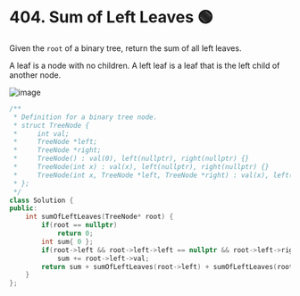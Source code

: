 # 404. Sum of Left Leaves 🟢

Given the `root` of a binary tree, return the sum of all left leaves.

A leaf is a node with no children. A left leaf is a leaf that is the left child of another node.

![image](https://assets.leetcode.com/uploads/2021/04/08/leftsum-tree.jpg)

```cpp
/**
 * Definition for a binary tree node.
 * struct TreeNode {
 *     int val;
 *     TreeNode *left;
 *     TreeNode *right;
 *     TreeNode() : val(0), left(nullptr), right(nullptr) {}
 *     TreeNode(int x) : val(x), left(nullptr), right(nullptr) {}
 *     TreeNode(int x, TreeNode *left, TreeNode *right) : val(x), left(left), right(right) {}
 * };
 */
class Solution {
public:
    int sumOfLeftLeaves(TreeNode* root) {
        if(root == nullptr)
            return 0;
        int sum{ 0 };
        if(root->left && root->left->left == nullptr && root->left->right == nullptr)
            sum += root->left->val;
        return sum + sumOfLeftLeaves(root->left) + sumOfLeftLeaves(root->right);
    }
};
```
